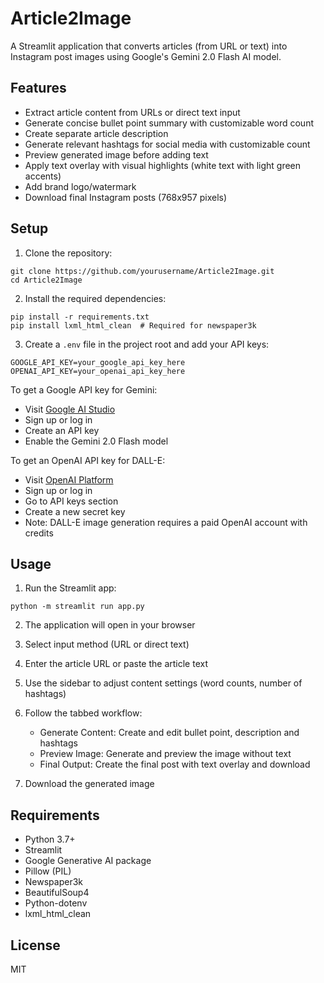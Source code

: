 # Article2Image

A Streamlit application that converts articles (from URL or text) into Instagram post images using Google's Gemini 2.0 Flash AI model.

## Features

- Extract article content from URLs or direct text input
- Generate concise bullet point summary with customizable word count
- Create separate article description
- Generate relevant hashtags for social media with customizable count
- Preview generated image before adding text
- Apply text overlay with visual highlights (white text with light green accents)
- Add brand logo/watermark
- Download final Instagram posts (768x957 pixels)

## Setup

1. Clone the repository:
```
git clone https://github.com/yourusername/Article2Image.git
cd Article2Image
```

2. Install the required dependencies:
```
pip install -r requirements.txt
pip install lxml_html_clean  # Required for newspaper3k
```

3. Create a `.env` file in the project root and add your API keys:
```
GOOGLE_API_KEY=your_google_api_key_here
OPENAI_API_KEY=your_openai_api_key_here
```

To get a Google API key for Gemini:
- Visit [Google AI Studio](https://makersuite.google.com/)
- Sign up or log in
- Create an API key
- Enable the Gemini 2.0 Flash model

To get an OpenAI API key for DALL-E:
- Visit [OpenAI Platform](https://platform.openai.com/)
- Sign up or log in
- Go to API keys section
- Create a new secret key
- Note: DALL-E image generation requires a paid OpenAI account with credits

## Usage

1. Run the Streamlit app:
```
python -m streamlit run app.py
```

2. The application will open in your browser

3. Select input method (URL or direct text)

4. Enter the article URL or paste the article text

5. Use the sidebar to adjust content settings (word counts, number of hashtags)

6. Follow the tabbed workflow:
   - Generate Content: Create and edit bullet point, description and hashtags
   - Preview Image: Generate and preview the image without text
   - Final Output: Create the final post with text overlay and download

7. Download the generated image

## Requirements

- Python 3.7+
- Streamlit
- Google Generative AI package
- Pillow (PIL)
- Newspaper3k
- BeautifulSoup4
- Python-dotenv
- lxml_html_clean

## License

MIT 